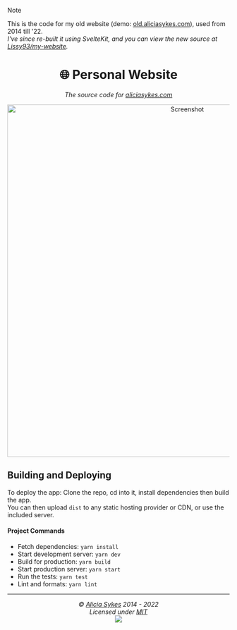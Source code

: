 <!-- Deprication Notice -->
> [!NOTE]
> This is the code for my old website (demo: [old.aliciasykes.com](https://old.aliciasykes.com/)), used from 2014 till '22.<br>
> _I've since re-built it using SvelteKit, and you can view the new source at [Lissy93/my-website](https://github.com/Lissy93/my-website)._


<!-- Title & Description -->
<h1 align="center">🌐 Personal Website</h1>
<p align="center">
  <i>The source code for <a href="https://old.aliciasykes.com/">aliciasykes.com</a></i>
</p>

<!-- Screenshot & Link -->
<p align="center">
<a href="https://aliciasykes.com" title="Screenshot - AliciaSykes.com">
<img src="https://i.imgur.com/vn5ijqQ.png" width="800" alt="Screenshot" />
</a>
</p>


<!-- Project Commands -->

## Building and Deploying

To deploy the app: Clone the repo, cd into it, install dependencies then build the app.<br>
You can then upload `dist` to any static hosting provider or CDN, or use the included server.

#### Project Commands
- Fetch dependencies: `yarn install`
- Start development server: `yarn dev`
- Build for production: `yarn build`
- Start production server: `yarn start`
- Run the tests: `yarn test`
- Lint and formats: `yarn lint`

---

<!-- Footer & License -->
<p  align="center">
  <i>© <a href="https://aliciasykes.com">Alicia Sykes</a> 2014 - 2022</i><br>
  <i>Licensed under <a href="https://gist.github.com/Lissy93/143d2ee01ccc5c052a17">MIT</a></i><br>
  <a href="https://github.com/lissy93"><img src="https://i.ibb.co/4KtpYxb/octocat-clean-mini.png" /></a>
</p>
